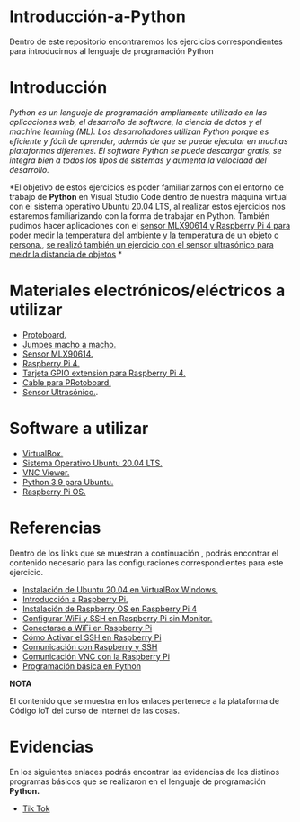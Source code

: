 # Introducción-a-Python
Dentro de este repositorio encontraremos los ejercicios correspondientes para introducirnos al lenguaje de programación Python

# Introducción

*Python es un lenguaje de programación ampliamente utilizado en las aplicaciones web, el desarrollo de software, la ciencia de datos y el machine learning (ML). Los desarrolladores utilizan Python porque es eficiente y fácil de aprender, además de que se puede ejecutar en muchas plataformas diferentes. El software Python se puede descargar gratis, se integra bien a todos los tipos de sistemas y aumenta la velocidad del desarrollo.*

*El objetivo de estos ejercicios es poder familiarizarnos con el entorno de trabajo de **Python** en Visual Studio Code dentro de nuestra máquina virtual con el sistema operativo Ubuntu 20.04 LTS, al realizar estos ejercicios nos estaremos familiarizando con la forma de trabajar en Python. También pudimos hacer aplicaciones con el [sensor MLX90614 y Raspberry Pi 4 para poder medir la temperatura del ambiente y la temperatura de un objeto o persona.](https://github.com/MiguelPM01/Introduccion-a-Python/blob/main/Manejo%20de%20Sensores%20Con%20Raspberry%20Pi/MLX90614.png), [se realizó también un ejercicio con el sensor ultrasónico para meidr la distancia de objetos]() *

# Materiales electrónicos/eléctricos a utilizar

- [Protoboard.](https://articulo.mercadolibre.com.mx/MLM-705443986-protoboard-830-puntos-mb-102-_JM#position=1&search_layout=stack&type=item&tracking_id=da8ad5fa-5d88-41dd-aab2-cd3e65bf6b23)
- [Jumpes macho a macho.](https://articulo.mercadolibre.com.mx/MLM-560093984-40-cables-dupont-macho-macho-10-cm-protoboard-pic-arduino-_JM?matt_tool=91188883&matt_word=&matt_source=google&matt_campaign_id=15698047816&matt_ad_group_id=143431914600&matt_match_type=&matt_network=g&matt_device=c&matt_creative=620253690479&matt_keyword=&matt_ad_position=&matt_ad_type=pla&matt_merchant_id=116937574&matt_product_id=MLM560093984&matt_product_partition_id=1638503335377&matt_target_id=pla-1638503335377&gclid=Cj0KCQjwguGYBhDRARIsAHgRm4_UVnUHiSvv3C-Y2R6XGBFkNuszdBsPp4hlbI7Ri8FFMtlxL8IyxSsaAr5IEALw_wcB)
- [Sensor MLX90614.](https://articulo.mercadolibre.com.mx/MLM-1315023878-sensor-temperatura-termometro-infrarrojo-gy-906-mlx90614-_JM?matt_tool=91188883&matt_word=&matt_source=google&matt_campaign_id=15698047816&matt_ad_group_id=143431914600&matt_match_type=&matt_network=g&matt_device=c&matt_creative=620253690479&matt_keyword=&matt_ad_position=&matt_ad_type=pla&matt_merchant_id=117474830&matt_product_id=MLM1315023878&matt_product_partition_id=1638503335577&matt_target_id=aud-1574484920380:pla-1638503335577&gclid=Cj0KCQjwguGYBhDRARIsAHgRm49jWX4yeWCvwodq2ApHIUFhh7DkZvCfohgEes43ls9l9aTwG0T7hsoaAgEXEALw_wcB)
- [Raspberry Pi 4.](https://articulo.mercadolibre.com.mx/MLM-788983710-raspberry-pi-4-b-8gb-carcasa-case-eliminador-oficial-pi4-kit-_JM#position=1&search_layout=stack&type=item&tracking_id=57ff4143-fd4f-491d-8bfe-f53dd6847c79)
- [Tarjeta GPIO extensión para Raspberry Pi 4.](https://articulo.mercadolibre.com.mx/MLM-921624356-tarjeta-gpio-extension-raspberry-pi4-pi-4-cable-40-pin-2-3-b-_JM#position=7&search_layout=grid&type=item&tracking_id=a936cabe-0375-4093-ada7-49007f8d2a72)
- [Cable para PRotoboard.](https://articulo.mercadolibre.com.mx/MLM-791835255-kit-140-cables-jumpers-para-protoboard-14-tamanos-diferentes-_JM#position=7&search_layout=stack&type=item&tracking_id=11ac9ff7-1166-4777-ace6-ec5cacf0593d)
- [Sensor Ultrasónico.](https://articulo.mercadolibre.com.mx/MLM-603602115-sensor-ultrasonico-hc-sr04-_JM#position=1&search_layout=stack&type=item&tracking_id=dcf0c3f7-5acc-4324-a3fb-6bdd8d001609).

# Software a utilizar

- [VirtualBox.](https://www.virtualbox.org/)
- [Sistema Operativo Ubuntu 20.04 LTS.](https://releases.ubuntu.com/20.04/)
- [VNC Viewer.](https://www.realvnc.com/es/connect/download/viewer/)
- [Python 3.9 para Ubuntu.](https://linuxize.com/post/how-to-install-python-3-9-on-ubuntu-20-04/)
- [ Raspberry Pi OS.](https://www.raspberrypi.com/software/)

# Referencias

Dentro de los links que se muestran a continuación , podrás encontrar el contenido necesario para las configuraciones correspondientes para este ejercicio.

- [Instalación de Ubuntu 20.04 en VirtualBox Windows.](https://edu.codigoiot.com/course/view.php?id=812)
- [Introducción a Raspberry Pi.](https://edu.codigoiot.com/course/view.php?id=830)
- [Instalación de Raspberry OS en Raspberry Pi 4](https://edu.codigoiot.com/course/view.php?id=823)
- [Configurar WiFi y SSH en Raspberry Pi sin Monitor.](https://edu.codigoiot.com/course/view.php?id=815)
- [Conectarse a WiFi en Raspberry Pi](https://edu.codigoiot.com/course/view.php?id=824)
- [Cómo Activar el SSH en Raspberry Pi](https://edu.codigoiot.com/mod/page/view.php?id=1591)
- [Comunicación con Raspberry y SSH](https://edu.codigoiot.com/course/view.php?id=844)
- [Comunicación VNC con la Raspberry Pi](https://edu.codigoiot.com/course/view.php?id=816)
- [Programación básica en Python](https://edu.codigoiot.com/course/view.php?id=838)

**NOTA**

El contenido que se muestra en los enlaces pertenece a la plataforma de Código IoT del curso de Internet de las cosas.

# Evidencias 

En los siguientes enlaces podrás encontrar las evidencias de los distinos programas básicos que se realizaron en el lenguaje de programación **Python.**

- [Tik Tok](https://www.tiktok.com/@miguelperaltamartinez/video/7146636355911699717?is_from_webapp=1&sender_device=pc&web_id=7147745806438172165)
